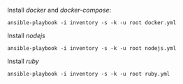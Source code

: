 

Install *docker* and *docker-compose*:

    ansible-playbook -i inventory -s -k -u root docker.yml


Install *nodejs*

    ansible-playbook -i inventory -s -k -u root nodejs.yml

Install *ruby*

    ansible-playbook -i inventory -s -k -u root ruby.yml

